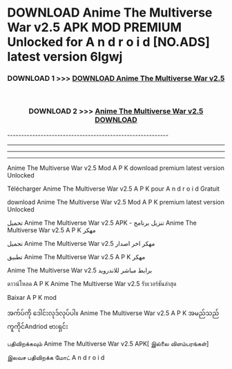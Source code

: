 # DOWNLOAD Anime The Multiverse War v2.5 APK MOD PREMIUM Unlocked for A n d r o i d [NO.ADS] latest version 6lgwj 



<div align="center">

<h3>DOWNLOAD 1 >>> <a href="https://getmod2.web.app/?judul=Anime The Multiverse War v2.5">DOWNLOAD Anime The Multiverse War v2.5</a></h3><br>

<h3>DOWNLOAD 2 >>> <a href="https://getmod2.web.app/?judul=Anime The Multiverse War v2.5">Anime The Multiverse War v2.5 DOWNLOAD </a></h3>

</div>
----------------------------------------------------------

----------------------------------------------------------

----------------------------------------------------------

----------------------------------------------------------

Anime The Multiverse War v2.5 Mod A P K download premium latest version Unlocked

Télécharger Anime The Multiverse War v2.5 A P K pour A n d r o i d Gratuit

download Anime The Multiverse War v2.5 Mod A P K premium latest version Unlocked

تحميل Anime The Multiverse War v2.5 APK - تنزيل برنامج Anime The Multiverse War v2.5 A P K مهكر

تحميل Anime The Multiverse War v2.5 مهكر اخر اصدار

تطبيق Anime The Multiverse War v2.5 A P K مهكر

Anime The Multiverse War v2.5 برابط مباشر للاندرويد

ดาวน์โหลด A P K Anime The Multiverse War v2.5 รับเวอร์ชันล่าสุด

Baixar A P K mod

အက်ပ်ကို ဒေါင်းလုဒ်လုပ်ပါ။ Anime The Multiverse War v2.5 A P K အမည်သည်ကူကိုင်Andriod ဗားရှင်း

பதிவிறக்கவும் Anime The Multiverse War v2.5 APK[ இல்லை விளம்பரங்கள்] 
 
இலவச பதிவிறக்க மோட் A n d r o i d



